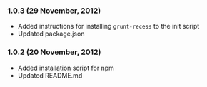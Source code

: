 ### 1.0.3 (29 November, 2012)

* Added instructions for installing `grunt-recess` to the init script
* Updated package.json

### 1.0.2 (20 November, 2012)

* Added installation script for npm
* Updated README.md
